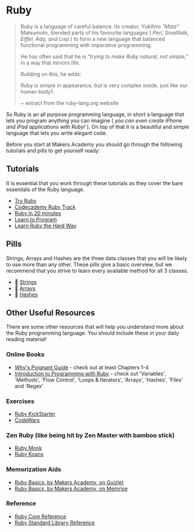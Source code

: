 # Ruby

> Ruby is a language of careful balance. Its creator, Yukihiro _"Matz"_ Matsumoto, blended parts of his favourite languages ( _Perl, Smalltalk, Eiffel, Ada, and Lisp_ ) to form a new language that balanced functional programming with imperative programming.
>
> He has often said that he is _"trying to make Ruby natural, not simple,"_ in a way that mirrors life.
>
> Building on this, he adds:
>
> Ruby is simple in appearance, but is very complex inside, just like our human body1.
>
> ~ extract from the ruby-lang.org website

So Ruby is an all purpose programming language, in short a language that lets you program anything you can imagine ( _you can even create iPhone and iPad applications with Ruby!_ ). On top of that it is a beautiful and simple language that lets you write elegant code.

Before you start at Makers Academy you should go through the following tutorials and pills to get yourself ready:

## Tutorials

It is essential that you work through these tutorials as they cover the bare essentials of the Ruby language.

- [Try Ruby](http://tryruby.org)
- [Codecademy Ruby Track](http://www.codecademy.com/tracks/ruby)
- [Ruby in 20 minutes](https://www.ruby-lang.org/en/documentation/quickstart/)
- [Learn to Program](https://pine.fm/LearnToProgram/)
- [Learn Ruby the Hard Way](http://ruby.learncodethehardway.org/book/)

## Pills

Strings, Arrays and Hashes are the three data classes that you will be likely to use more than any other. These pills give a basic overview, but we recommend that you strive to learn every available method for all 3 classes.

- :pill: [Strings](/pills/strings.md)
- :pill: [Arrays](/pills/arrays.md) 
- :pill: [Hashes](/pills/hashes.md) 

## Other Useful Resources

There are some other resources that will help you understand more about the Ruby programming language. You should include these in your daily reading material!

### Online Books

- [Why's Poignant Guide](http://mislav.uniqpath.com/poignant-guide/) - check out at least Chapters 1-4
- [Introduction to Programming with Ruby](http://www.gotealeaf.com/books/ruby) - check out 'Variables', 'Methods', 'Flow Control', 'Loops & Iterators', 'Arrays', 'Hashes', 'Files' and 'Regex'

### Exercises

- [Ruby KickStarter](https://github.com/JoshCheek/ruby-kickstart)
- [CodeWars](http://www.codewars.com/)

### Zen Ruby (like being hit by Zen Master with bamboo stick)

- [Ruby Monk](https://rubymonk.com)
- [Ruby Koans](http://rubykoans.com)

### Memorization Aids

- [Ruby Basics, by Makers Academy, on Quizlet](http://quizlet.com/join/VctmNbYus)
- [Ruby Basics, by Makers Academy, on Memrise](http://www.memrise.com/course/357359/ruby-by-makers-academy/)

### Reference

- [Ruby Core Reference](http://www.ruby-doc.org/core-2.1.2/)
- [Ruby Standard Library Reference](http://www.ruby-doc.org/stdlib-2.1.2/)

